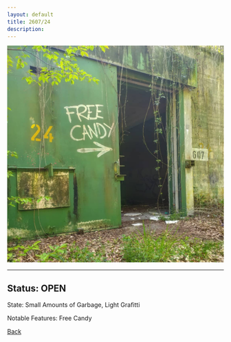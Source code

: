 ```yaml
---
layout: default
title: 2607/24
description: 
---
```

![image](https://raw.githubusercontent.com/Feuerstern3001/feuerstern3001.github.io/main/forest/bunker/2607-24.jpg)

* * *

## Status: OPEN

State: Small Amounts of Garbage, Light Grafitti

Notable Features: Free Candy

[Back](./forest/bunker.md/)
